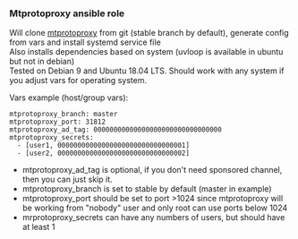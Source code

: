 ### Mtprotoproxy ansible role

Will clone [mtprotoproxy](https://github.com/alexbers/mtprotoproxy) from git (stable branch by default), generate config from vars and install systemd service file  
Also installs dependencies based on system (uvloop is available in ubuntu but not in debian)  
Tested on Debian 9 and Ubuntu 18.04 LTS. Should work with any system if you adjust vars for operating system.

Vars example (host/group vars):
```
mtprotoproxy_branch: master
mtprotoproxy_port: 31812
mtprotoproxy_ad_tag: 00000000000000000000000000000000
mtprotoproxy_secrets:
  - [user1, 00000000000000000000000000000001]
  - [user2, 00000000000000000000000000000002]
```

* mtprotoproxy_ad_tag is optional, if you don't need sponsored channel, then you can just skip it.  
* mtprotoproxy_branch is set to stable by default (master in example)    
* mtprotoproxy_port should be set to port >1024 since mtprotoproxy will be working from "nobody" user and only root can use ports below 1024
* mrprotoproxy_secrets can have any numbers of users, but should have at least 1  
